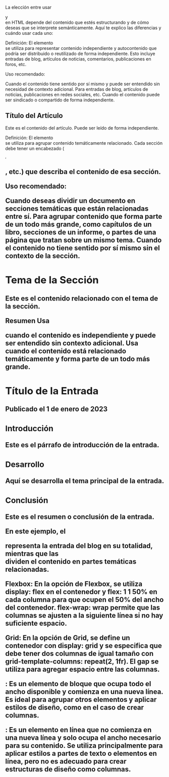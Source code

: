 La elección entre usar <article> y <section> en HTML depende del contenido que estés estructurando y de cómo deseas que se interprete semánticamente. Aquí te explico las diferencias y cuándo usar cada uno:

<article>
Definición: El elemento <article> se utiliza para representar contenido independiente y autocontenido que podría ser distribuido o reutilizado de forma independiente. Esto incluye entradas de blog, artículos de noticias, comentarios, publicaciones en foros, etc.

Uso recomendado:

Cuando el contenido tiene sentido por sí mismo y puede ser entendido sin necesidad de contexto adicional.
Para entradas de blog, artículos de noticias, publicaciones en redes sociales, etc.
Cuando el contenido puede ser sindicado o compartido de forma independiente.
<article>
    <h2>Título del Artículo</h2>
    <p>Este es el contenido del artículo. Puede ser leído de forma independiente.</p>
</article>

<section>
Definición: El elemento <section> se utiliza para agrupar contenido temáticamente relacionado. Cada sección debe tener un encabezado (<h1>, <h2>, etc.) que describa el contenido de esa sección.

Uso recomendado:

Cuando deseas dividir un documento en secciones temáticas que están relacionadas entre sí.
Para agrupar contenido que forma parte de un todo más grande, como capítulos de un libro, secciones de un informe, o partes de una página que tratan sobre un mismo tema.
Cuando el contenido no tiene sentido por sí mismo sin el contexto de la sección.

<section>
    <h2>Tema de la Sección</h2>
    <p>Este es el contenido relacionado con el tema de la sección.</p>
</section>

Resumen
Usa <article> cuando el contenido es independiente y puede ser entendido sin contexto adicional.
Usa <section> cuando el contenido está relacionado temáticamente y forma parte de un todo más grande.


<article>
    <h2>Título de la Entrada</h2>
    <p>Publicado el 1 de enero de 2023</p>
    <section>
        <h3>Introducción</h3>
        <p>Este es el párrafo de introducción de la entrada.</p>
    </section>
    <section>
        <h3>Desarrollo</h3>
        <p>Aquí se desarrolla el tema principal de la entrada.</p>
    </section>
    <section>
        <h3>Conclusión</h3>
        <p>Este es el resumen o conclusión de la entrada.</p>
    </section>
</article>

En este ejemplo, el <article> representa la entrada del blog en su totalidad, mientras que las <section> dividen el contenido en partes temáticas relacionadas.

Flexbox: En la opción de Flexbox, se utiliza display: flex en el contenedor y flex: 1 1 
50% en cada columna para que ocupen el 50% del ancho del contenedor. flex-wrap: wrap permite que las 
columnas se ajusten a la siguiente línea si no hay suficiente espacio.

Grid: En la opción de Grid, se define un contenedor con display: grid y se especifica que debe tener dos 
columnas de igual tamaño con grid-template-columns: repeat(2, 1fr). El gap se utiliza para agregar espacio 
entre las columnas.


<div>: Es un elemento de bloque que ocupa todo el ancho disponible y comienza en una nueva línea.
Es ideal para agrupar otros elementos y aplicar estilos de diseño, como en el caso de crear columnas.

<span>: Es un elemento en línea que no comienza en una nueva línea y solo ocupa el ancho necesario para su
contenido. Se utiliza principalmente para aplicar estilos a partes de texto o elementos en línea,
pero no es adecuado para crear estructuras de diseño como columnas.


